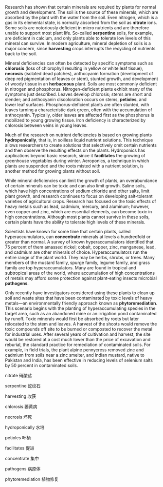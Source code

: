 

Research has shown that certain minerals are required by plants for normal growth and development. The soil is the source of these minerals, which are absorbed by the plant with the water from the soil. Even nitrogen, which is a gas in its elemental state, is normally absorbed from the soil as **nitrate** ions. Some soils are notoriously deficient in micro nutrients and are therefore unable to support most plant life. So-called **serpentine** soils, for example, are deficient in calcium, and only plants able to tolerate low levels of this mineral can survive. In modern agriculture, mineral depletion of soils is a major concern, since **harvesting** crops interrupts the recycling of nutrients back to the soil.

Mineral deficiencies can often be detected by specific symptoms such as **chlorosis** (loss of chlorophyll resulting in yellow or white leaf tissue), **necrosis** (isolated dead patches), anthocyanin formation (development of deep red pigmentation of leaves or stem), stunted growth, and development of woody tissue in an **herbaceous** plant. Soils are most commonly deficient in nitrogen and phosphorus. Nitrogen-deficient plants exhibit many of the symptoms just described. Leaves develop chlorosis; stems are short and slender; and anthocyanin discoloration occurs on stems, **petioles**, and lower leaf surfaces. Phosphorus-deficient plants are often stunted, with leaves turning a characteristic dark green, often with the accumulation of anthocyanin. Typically, older leaves are affected first as the phosphorus is mobilized to young growing tissue. Iron deficiency is characterized by chlorosis between veins in young leaves.

Much of the research on nutrient deficiencies is based on growing plants **hydroponically**, that is, in soilless liquid nutrient solutions. This technique allows researchers to create solutions that selectively omit certain nutrients and then observe the resulting effects on the plants. Hydroponics has applications beyond basic research, since it **facilitates** the growing of greenhouse vegetables during winter. Aeroponics, a technique in which plants are suspended and the roots misted with a nutrient solution, is another method for growing plants without soil.

While mineral deficiencies can limit the growth of plants, an overabundance of certain minerals can be toxic and can also limit growth. Saline soils, which have high concentrations of sodium chloride and other salts, limit plant growth, and research continues to focus on developing salt-tolerant varieties of agricultural crops. Research has focused on the toxic effects of heavy metals such as lead, cadmium, mercury, and aluminum; however, even copper and zinc, which are essential elements, can become toxic in high concentrations. Although most plants cannot survive in these soils, certain plants have the ability to tolerate high levels of these minerals.

Scientists have known for some time that certain plants, called hyperaccumulators, can **concentrate** minerals at levels a hundredfold or greater than normal. A survey of known hyperaccumulators identified that 75 percent of them amassed nickel; cobalt, copper, zinc, manganese, lead, and cadmium are other minerals of choice. Hyperaccumulators run the entire range of the plant world. They may be herbs, shrubs, or trees. Many members of the mustard family, spurge family, legume family, and grass family are top hyperaccumulators. Many are found in tropical and subtropical areas of the world, where accumulation of high concentrations of metals may afford some protection against plant-eating insects microbial **pathogens**.

Only recently have investigators considered using these plants to clean up soil and waste sites that have been contaminated by toxic levels of heavy metals—an environmentally friendly approach known as **phytoremediation**. This scenario begins with the planting of hyperaccumulating species in the target area, such as an abandoned mine or an irrigation pond contaminated by runoff. Toxic minerals would first be absorbed by roots but later relocated to the stem and leaves. A harvest of the shoots would remove the toxic compounds off site to be burned or composted to recover the metal for industrial uses. After several years of cultivation and harvest, the site would be restored at a cost much lower than the price of excavation and reburial, the standard practice for remediation of contaminated soils. For example, in field trials, the plant alpine pennycress removed zinc and cadmium from soils near a zinc smelter, and Indian mustard, native to Pakistan and India, has been effective in reducing levels of selenium salts by 50 percent in contaminated soils.



nitrate                                                    硝酸盐

serpentine                                             蛇纹石

harvesting                                                 收获

chlorosis                                                    萎黄病

necrosis                                                      坏死

hydroponically                                         水培

petioles                                                       叶柄

facilitates                                                    促进

concentrate                                                 集中

pathogens                                                     病原体

phytoremediation                                         植物修复

